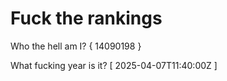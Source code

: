 # Fuck the rankings

Who the hell am I?
{ 14090198 }

What fucking year is it?
[ 2025-04-07T11:40:00Z ]
